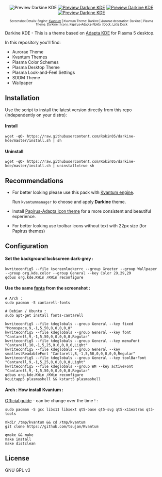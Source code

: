 <p align="center">
  <img src="https://raw.githubusercontent.com/Rokin05/darkine-kde/master/INFO/screenshots/preview.1.png" alt="Preview Darkine KDE"/>
  <a href="https://raw.githubusercontent.com/Rokin05/darkine-kde/master/INFO/screenshots/preview.2.png"><img src="https://raw.githubusercontent.com/Rokin05/darkine-kde/master/INFO/screenshots/thumbs/mini.preview.2.png" alt="Preview Darkine KDE"/></a> <a href="https://raw.githubusercontent.com/Rokin05/darkine-kde/master/INFO/screenshots/preview.3.png"><img src="https://raw.githubusercontent.com/Rokin05/darkine-kde/master/INFO/screenshots/thumbs/mini.preview.3.png" alt="Preview Darkine KDE"/></a> <a href="https://raw.githubusercontent.com/Rokin05/darkine-kde/master/INFO/screenshots/preview.4.png"><img src="https://raw.githubusercontent.com/Rokin05/darkine-kde/master/INFO/screenshots/thumbs/mini.preview.4.png" alt="Preview Darkine KDE"/></a>
</p><p align="center">
  <sup><sub>Screenshot Details: Engine: <a href="https://github.com/tsujan/Kvantum/tree/master/Kvantum">Kvantum</a> | Kvantum Theme: Darkine | Aurorae decoration: Darkine | Plasma Theme: Darkine | Icons: <a href="https://github.com/PapirusDevelopmentTeam/papirus-icon-theme">Papirus-Adapta-Nokto</a> | Dock: <a href="https://github.com/psifidotos/Latte-Dock">Latte Dock</a></sub></sup></p>

Darkine KDE - This is a theme based on [Adapta KDE](https://github.com/PapirusDevelopmentTeam/adapta-kde) for Plasma 5 desktop.

In this repository you'll find:

- Aurorae Theme
- Kvantum Themes
- Plasma Color Schemes
- Plasma Desktop Theme
- Plasma Look-and-Feel Settings
- SDDM Theme
- Wallpaper

## Installation

Use the script to install the latest version directly from this repo (independently on your distro):

#### Install

```
wget -qO- https://raw.githubusercontent.com/Rokin05/darkine-kde/master/install.sh | sh
```


#### Uninstall

```
wget -qO- https://raw.githubusercontent.com/Rokin05/darkine-kde/master/install.sh | uninstall=true sh
```


## Recommendations

- For better looking please use this pack with [Kvantum engine](https://github.com/tsujan/Kvantum/tree/master/Kvantum).

  Run `kvantummanager` to choose and apply **Darkine** theme.

- Install [Papirus-Adapta icon theme](https://github.com/PapirusDevelopmentTeam/papirus-icon-theme) for a more consistent and beautiful experience.

- For better looking use toolbar icons without text with 22px size (for Papirus themes)



## Configuration


#### Set the background lockscreen dark-grey :
```
kwriteconfig5 --file kscreenlockerrc --group Greeter --group Wallpaper --group org.kde.color --group General --key Color 29,29,29
qdbus org.kde.KWin /KWin reconfigure
```


#### Use the same <a href="https://raw.githubusercontent.com/Rokin05/darkine-kde/master/INFO/screenshots/fonts-config.png">fonts</a> from the screenshot :
```
# Arch :
sudo pacman -S cantarell-fonts

# Debian / Ubuntu :
sudo apt-get install fonts-cantarell

kwriteconfig5 --file kdeglobals --group General --key fixed "Monospace,9,-1,5,50,0,0,0,0,0"
kwriteconfig5 --file kdeglobals --group General --key font "Cantarell,9,-1,5,50,0,0,0,0,0,Regular"
kwriteconfig5 --file kdeglobals --group General --key menuFont "Cantarell,10,-1,5,25,0,0,0,0,0,Light"
kwriteconfig5 --file kdeglobals --group General --key smallestReadableFont "Cantarell,8,-1,5,50,0,0,0,0,0,Regular"
kwriteconfig5 --file kdeglobals --group General --key toolBarFont "Cantarell,9,-1,5,25,0,0,0,0,0,Light"
kwriteconfig5 --file kdeglobals --group WM --key activeFont "Cantarell,9,-1,5,50,0,0,0,0,0,Regular"
qdbus org.kde.KWin /KWin reconfigure
kquitapp5 plasmashell && kstart5 plasmashell
```


#### Arch : How install Kvantum :
<a href="https://github.com/tsujan/Kvantum/blob/master/Kvantum/INSTALL">Official guide</a> - can be change over the time ! :
```
sudo pacman -S gcc libx11 libxext qt5-base qt5-svg qt5-x11extras qt5-tools

mkdir /tmp/kvantum && cd /tmp/kvantum
git clone https://github.com/tsujan/Kvantum

qmake && make
make install
make distclean
```


## License

GNU GPL v3
 







